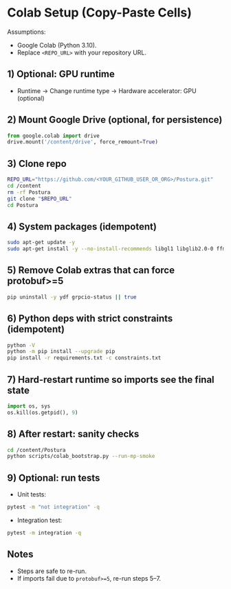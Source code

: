 
# Colab Setup (Copy-Paste Cells)

Assumptions:

- Google Colab (Python 3.10).
- Replace `<REPO_URL>` with your repository URL.

## 1) Optional: GPU runtime

- Runtime → Change runtime type → Hardware accelerator: GPU (optional)

## 2) Mount Google Drive (optional, for persistence)

```python
from google.colab import drive
drive.mount('/content/drive', force_remount=True)
```

## 3) Clone repo

```bash
REPO_URL="https://github.com/<YOUR_GITHUB_USER_OR_ORG>/Postura.git"
cd /content
rm -rf Postura
git clone "$REPO_URL"
cd Postura
```

## 4) System packages (idempotent)

```bash
sudo apt-get update -y
sudo apt-get install -y --no-install-recommends libgl1 libglib2.0-0 ffmpeg
```

## 5) Remove Colab extras that can force protobuf>=5

```bash
pip uninstall -y ydf grpcio-status || true
```

## 6) Python deps with strict constraints (idempotent)

```bash
python -V
python -m pip install --upgrade pip
pip install -r requirements.txt -c constraints.txt
```

## 7) Hard-restart runtime so imports see the final state

```python
import os, sys
os.kill(os.getpid(), 9)
```

## 8) After restart: sanity checks

```bash
cd /content/Postura
python scripts/colab_bootstrap.py --run-mp-smoke
```

## 9) Optional: run tests

- Unit tests:

```bash
pytest -m "not integration" -q
```

- Integration test:

```bash
pytest -m integration -q
```

## Notes

- Steps are safe to re-run.
- If imports fail due to `protobuf>=5`, re-run steps 5–7.
